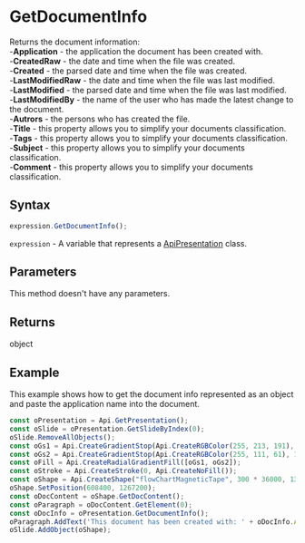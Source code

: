 # GetDocumentInfo

Returns the document information:\
-**Application** - the application the document has been created with.\
-**CreatedRaw** - the date and time when the file was created.\
-**Created** - the parsed date and time when the file was created.\
-**LastModifiedRaw** - the date and time when the file was last modified.\
-**LastModified** - the parsed date and time when the file was last modified.\
-**LastModifiedBy** - the name of the user who has made the latest change to the document.\
-**Autrors** - the persons who has created the file.\
-**Title** - this property allows you to simplify your documents classification.\
-**Tags** - this property allows you to simplify your documents classification.\
-**Subject** - this property allows you to simplify your documents classification.\
-**Comment** - this property allows you to simplify your documents classification.

## Syntax

```javascript
expression.GetDocumentInfo();
```

`expression` - A variable that represents a [ApiPresentation](../ApiPresentation.md) class.

## Parameters

This method doesn't have any parameters.

## Returns

object

## Example

This example shows how to get the document info represented as an object and paste the application name into the document.

```javascript editor-
const oPresentation = Api.GetPresentation();
const oSlide = oPresentation.GetSlideByIndex(0);
oSlide.RemoveAllObjects();
const oGs1 = Api.CreateGradientStop(Api.CreateRGBColor(255, 213, 191), 0);
const oGs2 = Api.CreateGradientStop(Api.CreateRGBColor(255, 111, 61), 100000);
const oFill = Api.CreateRadialGradientFill([oGs1, oGs2]);
const oStroke = Api.CreateStroke(0, Api.CreateNoFill());
const oShape = Api.CreateShape("flowChartMagneticTape", 300 * 36000, 130 * 36000, oFill, oStroke);
oShape.SetPosition(608400, 1267200);
const oDocContent = oShape.GetDocContent();
const oParagraph = oDocContent.GetElement(0);
const oDocInfo = oPresentation.GetDocumentInfo();
oParagraph.AddText('This document has been created with: ' + oDocInfo.Application);
oSlide.AddObject(oShape);
```
